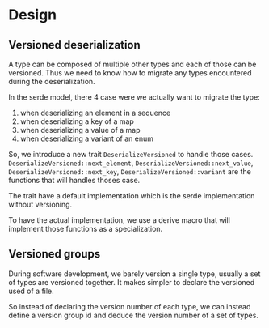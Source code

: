 # Design

## Versioned deserialization

A type can be composed of multiple other types and each of those can be versioned.
Thus we need to know how to migrate any types encountered during the deserialization.

In the serde model, there 4 case were we actually want to migrate the type:
1. when deserializing an element in a sequence
1. when deserializing a key of a map
1. when deserializing a value of a map
1. when deserializing a variant of an enum

So, we introduce a new trait `DeserializeVersioned` to handle those cases.
`DeserializeVersioned::next_element`, `DeserializeVersioned::next_value`, `DeserializeVersioned::next_key`, `DeserializeVersioned::variant` are the functions that will handles thoses case.

The trait have a default implementation which is the serde implementation without versioning.

To have the actual implementation, we use a derive macro that will implement those functions as a specialization.

## Versioned groups

During software development, we barely version a single type, usually a set of types are versioned together.
It makes simpler to declare the versioned used of a file.

So instead of declaring the version number of each type, we can instead define a version group id and deduce the 
version number of a set of types.
